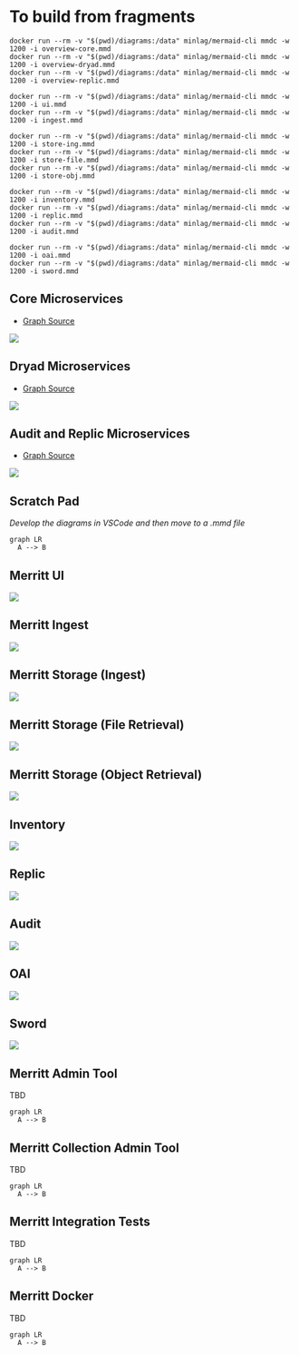 # To build from fragments

```
docker run --rm -v "$(pwd)/diagrams:/data" minlag/mermaid-cli mmdc -w 1200 -i overview-core.mmd 
docker run --rm -v "$(pwd)/diagrams:/data" minlag/mermaid-cli mmdc -w 1200 -i overview-dryad.mmd
docker run --rm -v "$(pwd)/diagrams:/data" minlag/mermaid-cli mmdc -w 1200 -i overview-replic.mmd

docker run --rm -v "$(pwd)/diagrams:/data" minlag/mermaid-cli mmdc -w 1200 -i ui.mmd
docker run --rm -v "$(pwd)/diagrams:/data" minlag/mermaid-cli mmdc -w 1200 -i ingest.mmd

docker run --rm -v "$(pwd)/diagrams:/data" minlag/mermaid-cli mmdc -w 1200 -i store-ing.mmd
docker run --rm -v "$(pwd)/diagrams:/data" minlag/mermaid-cli mmdc -w 1200 -i store-file.mmd
docker run --rm -v "$(pwd)/diagrams:/data" minlag/mermaid-cli mmdc -w 1200 -i store-obj.mmd

docker run --rm -v "$(pwd)/diagrams:/data" minlag/mermaid-cli mmdc -w 1200 -i inventory.mmd
docker run --rm -v "$(pwd)/diagrams:/data" minlag/mermaid-cli mmdc -w 1200 -i replic.mmd
docker run --rm -v "$(pwd)/diagrams:/data" minlag/mermaid-cli mmdc -w 1200 -i audit.mmd

docker run --rm -v "$(pwd)/diagrams:/data" minlag/mermaid-cli mmdc -w 1200 -i oai.mmd
docker run --rm -v "$(pwd)/diagrams:/data" minlag/mermaid-cli mmdc -w 1200 -i sword.mmd

```

## Core Microservices
- [Graph Source](overview-core.mmd)

![](overview-core.mmd.svg)

## Dryad Microservices
- [Graph Source](overview-dryad.mmd)

![](https://raw.githubusercontent.com/CDLUC3/mrt-doc/mermaid/diagrams/overview-dryad.mmd.svg)

## Audit and Replic Microservices
- [Graph Source](overview-replic.mmd)

![](overview-replic.mmd.svg)

## Scratch Pad
_Develop the diagrams in VSCode and then move to a .mmd file_

```mermaid
graph LR
  A --> B
```

## Merritt UI
![](ui.mmd.svg)

## Merritt Ingest
![](ingest.mmd.svg)

## Merritt Storage (Ingest)
![](store-ing.mmd.svg)

## Merritt Storage (File Retrieval)
![](store-file.mmd.svg)

## Merritt Storage (Object Retrieval)
![](store-obj.mmd.svg)

## Inventory
![](inventory.mmd.svg)


## Replic
![](replic.mmd.svg)

## Audit
![](audit.mmd.svg)

## OAI
![](oai.mmd.svg)

## Sword
![](sword.mmd.svg)

## Merritt Admin Tool
TBD
```mermaid
graph LR
  A --> B
```
## Merritt Collection Admin Tool
TBD
```mermaid
graph LR
  A --> B
```
## Merritt Integration Tests
TBD
```mermaid
graph LR
  A --> B
```
## Merritt Docker
TBD
```mermaid
graph LR
  A --> B
```
